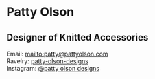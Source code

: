 # Patty Olson
## Designer of Knitted Accessories

Email: [mailto:patty@pattyolson.com](patty@pattyolson.com)<br/>
Ravelry: [patty-olson-designs](https://ravelry.com/patty-olson-designs)<br/>
Instagram: [@patty olson designs](https://www.instagram.com/patty_olson_designs/)
